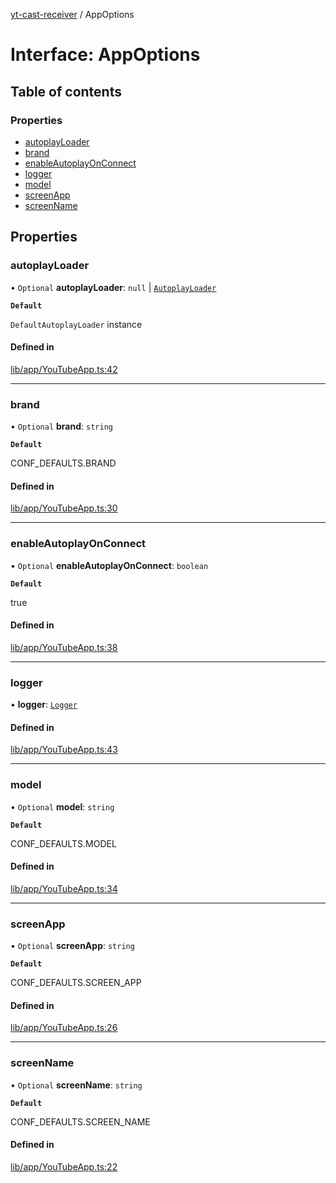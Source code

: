 [yt-cast-receiver](../README.md) / AppOptions

# Interface: AppOptions

## Table of contents

### Properties

- [autoplayLoader](AppOptions.md#autoplayloader)
- [brand](AppOptions.md#brand)
- [enableAutoplayOnConnect](AppOptions.md#enableautoplayonconnect)
- [logger](AppOptions.md#logger)
- [model](AppOptions.md#model)
- [screenApp](AppOptions.md#screenapp)
- [screenName](AppOptions.md#screenname)

## Properties

### autoplayLoader

• `Optional` **autoplayLoader**: ``null`` \| [`AutoplayLoader`](AutoplayLoader.md)

**`Default`**

`DefaultAutoplayLoader` instance

#### Defined in

[lib/app/YouTubeApp.ts:42](https://github.com/patrickkfkan/yt-cast-receiver/blob/d291079/src/lib/app/YouTubeApp.ts#L42)

___

### brand

• `Optional` **brand**: `string`

**`Default`**

CONF_DEFAULTS.BRAND

#### Defined in

[lib/app/YouTubeApp.ts:30](https://github.com/patrickkfkan/yt-cast-receiver/blob/d291079/src/lib/app/YouTubeApp.ts#L30)

___

### enableAutoplayOnConnect

• `Optional` **enableAutoplayOnConnect**: `boolean`

**`Default`**

true

#### Defined in

[lib/app/YouTubeApp.ts:38](https://github.com/patrickkfkan/yt-cast-receiver/blob/d291079/src/lib/app/YouTubeApp.ts#L38)

___

### logger

• **logger**: [`Logger`](Logger.md)

#### Defined in

[lib/app/YouTubeApp.ts:43](https://github.com/patrickkfkan/yt-cast-receiver/blob/d291079/src/lib/app/YouTubeApp.ts#L43)

___

### model

• `Optional` **model**: `string`

**`Default`**

CONF_DEFAULTS.MODEL

#### Defined in

[lib/app/YouTubeApp.ts:34](https://github.com/patrickkfkan/yt-cast-receiver/blob/d291079/src/lib/app/YouTubeApp.ts#L34)

___

### screenApp

• `Optional` **screenApp**: `string`

**`Default`**

CONF_DEFAULTS.SCREEN_APP

#### Defined in

[lib/app/YouTubeApp.ts:26](https://github.com/patrickkfkan/yt-cast-receiver/blob/d291079/src/lib/app/YouTubeApp.ts#L26)

___

### screenName

• `Optional` **screenName**: `string`

**`Default`**

CONF_DEFAULTS.SCREEN_NAME

#### Defined in

[lib/app/YouTubeApp.ts:22](https://github.com/patrickkfkan/yt-cast-receiver/blob/d291079/src/lib/app/YouTubeApp.ts#L22)
